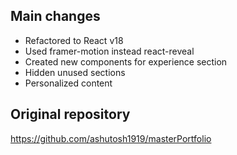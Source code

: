 ## Main changes 
- Refactored to React v18
- Used framer-motion instead react-reveal
- Created new components for experience section
- Hidden unused sections
- Personalized content
## Original repository
<https://github.com/ashutosh1919/masterPortfolio>